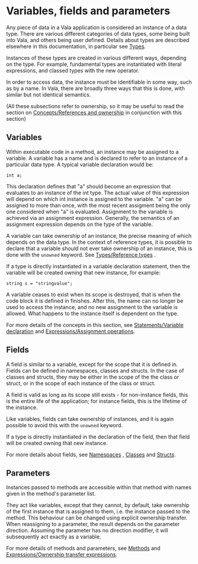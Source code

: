 <div id="variables-fields-and-parameters" class="section level1">

Variables, fields and parameters
================================

Any piece of data in a Vala application is considered an instance of a
data type. There are various different categories of data types, some
being built into Vala, and others being user defined. Details about
types are described elsewhere in this documentation, in particular see
[Types](http://wiki.gnome.org/action/show/Projects/Vala/Manual/Export/Vala/Manual/Types#).

Instances of these types are created in various different ways,
depending on the type. For example, fundamental types are instantiated
with literal expressions, and classed types with the new operator.

In order to access data, the instance must be identifiable in some way,
such as by a name. In Vala, there are broadly three ways that this is
done, with similar but not identical semantics.

(All these subsections refer to ownership, so it may be useful to read
the section on [Concepts/References and
ownership](http://wiki.gnome.org/action/show/Projects/Vala/Manual/Export/Vala/Manual/Concepts#References_and_ownership)
in conjunction with this section)

<div id="variables" class="section level2">

Variables
---------

Within executable code in a method, an instance may be assigned to a
variable. A variable has a name and is declared to refer to an instance
of a particular data type. A typical variable declaration would be:

    int a;

This declaration defines that "a" should become an expression that
evaluates to an instance of the int type. The actual value of this
expression will depend on which int instance is assigned to the
variable. "a" can be assigned to more than once, with the most recent
assigment being the only one considered when "a" is evaluated.
Assignment to the variable is achieved via an assignment expression.
Generally, the semantics of an assignment expression depends on the type
of the variable.

A variable can take ownership of an instance, the precise meaning of
which depends on the data type. In the context of reference types, it is
possible to declare that a variable should not ever take ownership of an
instance, this is done with the `unowned` keyword. See [Types/Reference
types](http://wiki.gnome.org/action/show/Projects/Vala/Manual/Export/Vala/Manual/Types#Reference_types)
.

If a type is directly instantiated in a variable declaration statement,
then the variable will be created owning that new instance, for example:

    string s = "stringvalue";

A variable ceases to exist when its scope is destroyed, that is when the
code block it is defined in finishes. After this, the name can no longer
be used to access the instance, and no new assignment to the variable is
allowed. What happens to the instance itself is dependent on the type.

For more details of the concepts in this section, see
[Statements/Variable
declaration](http://wiki.gnome.org/action/show/Projects/Vala/Manual/Export/Vala/Manual/Statements#Variable_declaration)
and [Expressions/Assignment
operations](http://wiki.gnome.org/action/show/Projects/Vala/Manual/Export/Vala/Manual/Expressions#Assignment_operations).

</div>

<div id="fields" class="section level2">

Fields
------

A field is similar to a variable, except for the scope that it is
defined in. Fields can be defined in namespaces, classes and structs. In
the case of classes and structs, they may be either in the scope of the
the class or struct, or in the scope of each instance of the class or
struct.

A field is valid as long as its scope still exists - for non-instance
fields, this is the entire life of the application; for instance fields,
this is the lifetime of the instance.

Like variables, fields can take ownership of instances, and it is again
possible to avoid this with the `unowned` keyword.

If a type is directly instantiated in the declaration of the field, then
that field will be created owning that new instance.

For more details about fields, see
[Namespaces](http://wiki.gnome.org/action/show/Projects/Vala/Manual/Export/Vala/Manual/Namespaces#)
,
[Classes](http://wiki.gnome.org/action/show/Projects/Vala/Manual/Export/Vala/Manual/Classes#)
and
[Structs](http://wiki.gnome.org/action/show/Projects/Vala/Manual/Export/Vala/Manual/Structs#).

</div>

<div id="parameters" class="section level2">

Parameters
----------

Instances passed to methods are accessible within that method with names
given in the method's parameter list.

They act like variables, except that they cannot, by default, take
ownership of the first instance that is assigned to them, i.e. the
instance passed to the method. This behaviour can be changed using
explicit ownership transfer. When reassigning to a parameter, the result
depends on the parameter direction. Assuming the parameter has no
direction modifier, it will subsequently act exactly as a variable.

For more details of methods and parameters, see
[Methods](http://wiki.gnome.org/action/show/Projects/Vala/Manual/Export/Vala/Manual/Methods#)
and [Expressions/Ownership transfer
expressions](http://wiki.gnome.org/action/show/Projects/Vala/Manual/Export/Vala/Manual/Expressions#Ownership_transfer_expressions).

</div>

</div>
